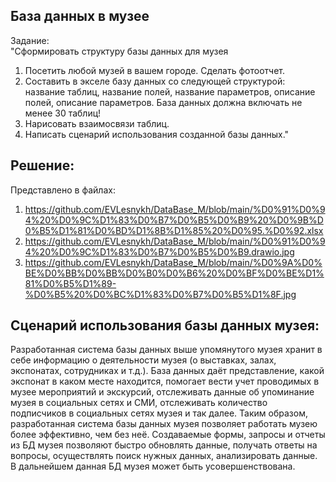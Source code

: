 ## **База данных в музее**			
					
Задание:					
"Сформировать структуру базы данных для музея
1. Посетить любой музей в вашем городе. Сделать фотоотчет.
2. Составить в экселе базу данных со следующей структурой: название таблиц, название полей, название параметров, описание полей, описание параметров. База данных должна включать не менее 30 таблиц!
3. Нарисовать взаимосвязи таблиц.
4. Написать сценарий использования созданной базы данных."					
					
## **Решение:**					
Представлено в файлах:
1. https://github.com/EVLesnykh/DataBase_M/blob/main/%D0%91%D0%94%20%D0%9C%D1%83%D0%B7%D0%B5%D0%B9%20%D0%9B%D0%B5%D1%81%D0%BD%D1%8B%D1%85%20%D0%95.%D0%92.xlsx
2. https://github.com/EVLesnykh/DataBase_M/blob/main/%D0%91%D0%94%20%D0%9C%D1%83%D0%B7%D0%B5%D0%B9.drawio.jpg
3. https://github.com/EVLesnykh/DataBase_M/blob/main/%D0%9A%D0%BE%D0%BB%D0%BB%D0%B0%D0%B6%20%D0%BF%D0%BE%D1%81%D0%B5%D1%89-%D0%B5%20%D0%BC%D1%83%D0%B7%D0%B5%D1%8F.jpg

## **Сценарий использования базы данных музея:**

Разработанная система базы данных выше упомянутого музея хранит в себе информацию о деятельности музея (о выставках, залах, экспонатах, сотрудниках и т.д.). База данных даёт представление, какой экспонат в каком месте находится, помогает вести учет проводимых в музее мероприятий и экскурсий, отслеживать данные об упоминание музея в социальных сетях и СМИ, отслеживать количество подписчиков в социальных сетях музея и так далее.
Таким образом, разработанная система базы данных музея позволяет работать музею более эффективно, чем без неё. Создаваемые формы, запросы и отчеты  из БД музея позволяют быстро обновлять данные, получать ответы на вопросы, осуществлять поиск нужных данных, анализировать данные. В дальнейшем данная БД музея может быть усовершенствована.

